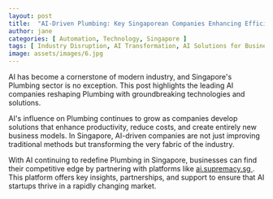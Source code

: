 ```yaml
---
layout: post
title:  "AI-Driven Plumbing: Key Singaporean Companies Enhancing Efficiency"
author: jane
categories: [ Automation, Technology, Singapore ]
tags: [ Industry Disruption, AI Transformation, AI Solutions for Businesses, AI Applications ]
image: assets/images/6.jpg
---
```


AI has become a cornerstone of modern industry, and Singapore's Plumbing sector is no exception. This post highlights the leading AI companies reshaping Plumbing with groundbreaking technologies and solutions.

AI's influence on Plumbing continues to grow as companies develop solutions that enhance productivity, reduce costs, and create entirely new business models. In Singapore, AI-driven companies are not just improving traditional methods but transforming the very fabric of the industry.

With AI continuing to redefine Plumbing in Singapore, businesses can find their competitive edge by partnering with platforms like <a href="https://ai.supremacy.sg" target="_blank"> ai.supremacy.sg </a>. This platform offers key insights, partnerships, and support to ensure that AI startups thrive in a rapidly changing market.
